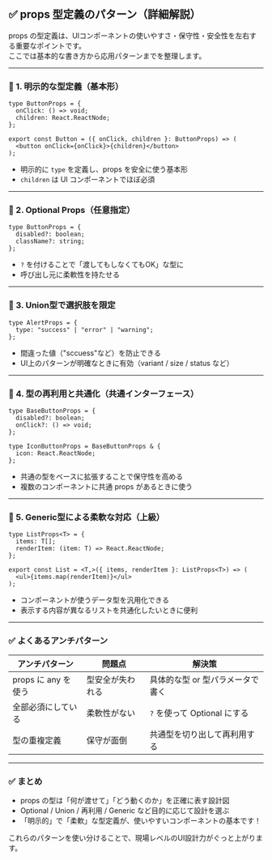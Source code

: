 ## ✅ props 型定義のパターン（詳細解説）

props の型定義は、UIコンポーネントの使いやすさ・保守性・安全性を左右する重要なポイントです。  
ここでは基本的な書き方から応用パターンまでを整理します。

---

### 🔸 1. 明示的な型定義（基本形）

```tsx
type ButtonProps = {
  onClick: () => void;
  children: React.ReactNode;
};

export const Button = ({ onClick, children }: ButtonProps) => (
  <button onClick={onClick}>{children}</button>
);
```

- 明示的に `type` を定義し、props を安全に使う基本形
- `children` は UI コンポーネントでほぼ必須

---

### 🔸 2. Optional Props（任意指定）

```tsx
type ButtonProps = {
  disabled?: boolean;
  className?: string;
};
```

- `?` を付けることで「渡してもしなくてもOK」な型に
- 呼び出し元に柔軟性を持たせる

---

### 🔸 3. Union型で選択肢を限定

```tsx
type AlertProps = {
  type: "success" | "error" | "warning";
};
```

- 間違った値（"sccuess"など）を防止できる
- UI上のパターンが明確なときに有効（variant / size / status など）

---

### 🔸 4. 型の再利用と共通化（共通インターフェース）

```tsx
type BaseButtonProps = {
  disabled?: boolean;
  onClick?: () => void;
};

type IconButtonProps = BaseButtonProps & {
  icon: React.ReactNode;
};
```

- 共通の型をベースに拡張することで保守性を高める
- 複数のコンポーネントに共通 props があるときに使う

---

### 🔸 5. Generic型による柔軟な対応（上級）

```tsx
type ListProps<T> = {
  items: T[];
  renderItem: (item: T) => React.ReactNode;
};

export const List = <T,>({ items, renderItem }: ListProps<T>) => (
  <ul>{items.map(renderItem)}</ul>
);
```

- コンポーネントが使うデータ型を汎用化できる
- 表示する内容が異なるリストを共通化したいときに便利

---

### ✅ よくあるアンチパターン

| アンチパターン | 問題点 | 解決策 |
|----------------|--------|--------|
| props に any を使う | 型安全が失われる | 具体的な型 or 型パラメータで書く |
| 全部必須にしている | 柔軟性がない | `?` を使って Optional にする |
| 型の重複定義 | 保守が面倒 | 共通型を切り出して再利用する |

---

### ✅ まとめ

- props の型は「何が渡せて」「どう動くのか」を正確に表す設計図
- Optional / Union / 再利用 / Generic など目的に応じて設計を選ぶ
- 「明示的」で「柔軟」な型定義が、使いやすいコンポーネントの基本です！

これらのパターンを使い分けることで、現場レベルのUI設計力がぐっと上がります。